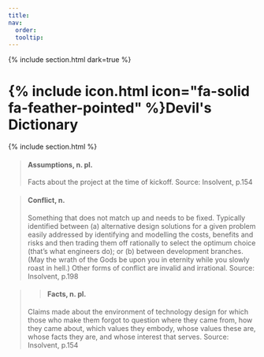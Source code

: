 ```yaml
---
title: 
nav:
  order: 
  tooltip: 
---
```

{% include section.html dark=true %}
# {% include icon.html icon="fa-solid fa-feather-pointed" %}Devil's Dictionary


{% include section.html %}

>#### Assumptions, n. pl.
>
> Facts about the project at the time of kickoff.
> Source: Insolvent, p.154 

>#### Conflict, n.
>
> Something that does not match up and needs to be fixed. Typically identified between (a) alternative design solutions for a given problem easily addressed by identifying and modelling the costs, benefits and risks and then trading them off rationally to select the optimum choice (that’s what engineers do); or (b) between development branches. (May the wrath of the Gods be upon you in eternity while you slowly roast in hell.) Other forms of conflict are invalid and irrational.
> Source: Insolvent, p.198

>>#### Facts, n. pl.
>
> Claims made about the environment of technology design for which those who make them forgot to question where they came from, how they came about, which values they embody, whose values these are, whose facts they are, and whose interest that serves.
> Source: Insolvent, p.154 
